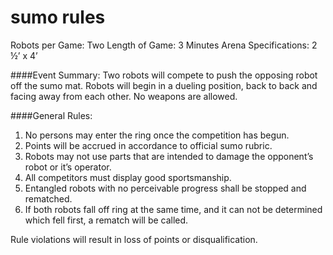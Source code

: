 # sumo rules

Robots per Game: Two
Length of Game: 3 Minutes
Arena Specifications: 2 ½’ x 4’ 

####Event Summary: 
Two robots will compete to push the opposing robot off the sumo mat. Robots will begin in a dueling position, back to back and facing away from each other. No weapons are allowed. 

####General Rules:
1. No persons may enter the ring once the competition has begun. 
2. Points will be accrued in accordance to official sumo rubric. 
3. Robots may not use parts that are intended to damage the opponent’s robot or it’s operator.
4. All competitors must display good sportsmanship.
5. Entangled robots with no perceivable progress shall be stopped and rematched. 
6. If both robots fall off ring at the same time, and it can not be determined which fell first, a rematch will be called.

Rule violations will result in loss of points or disqualification. 